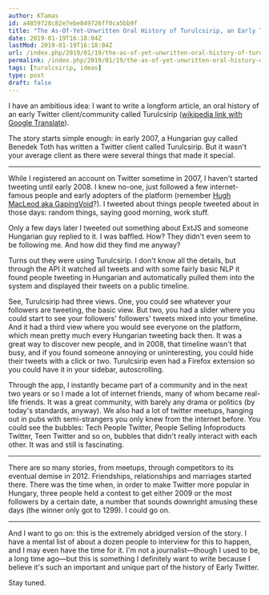 ```yaml
---
author: KTamas
id: a4859728c82e7ebe849726ff0ca5bb9f
title: "The As-Of-Yet-Unwritten Oral History of Turulcsirip, an Early Twitter Client and Community"
date: 2019-01-19T16:18:04Z
lastMod: 2019-01-19T16:18:04Z
url: /index.php/2019/01/19/the-as-of-yet-unwritten-oral-history-of-turulcsirip-an-early-twitter-client-and-community/
permalink: /index.php/2019/01/19/the-as-of-yet-unwritten-oral-history-of-turulcsirip-an-early-twitter-client-and-community/
tags: [turulcsirip, ideas]
type: post
draft: false
---
```

I have an ambitious idea: I want to write a longform article, an oral history of an early Twitter client/community called Turulcsirip ([wikipedia link with Google Translate](https://translate.google.com/translate?sl=hu&tl=en&u=https%3A%2F%2Fhu.wikipedia.org%2Fwiki%2FTurulcsirip)).

The story starts simple enough: in early 2007, a Hungarian guy called Benedek Toth has written a Twitter client called Turulcsirip. But it wasn't your average client as there were several things that made it special.

---

While I registered an account on Twitter sometime in 2007, I haven't started tweeting until early 2008. I knew no-one, just followed a few internet-famous people and early adopters of the platform (remember [Hugh MacLeod aka GapingVoid](https://twitter.com/hughcards?lang=en)?). I tweeted about things people tweeted about in those days: random things, saying good morning, work stuff.

Only a few days later I tweeted out something about ExtJS and someone Hungarian guy replied to it. I was baffled. How? They didn't even seem to be following me. And how did they find me anyway?

Turns out they were using Turulcsirip. I don't know all the details, but through the API it watched all tweets and with some fairly basic NLP it found people tweeting in Hungarian and automatically pulled them into the system and displayed their tweets on a public timeline.

See, Turulcsirip had three views. One, you could see whatever your followers are tweeting, the basic view. But two, you had a slider where you could start to see your followers' followers' tweets mixed into your timeline. And it had a third view where you would see everyone on the platform, which mean pretty much every Hungarian tweeting back then. It was a great way to discover new people, and in 2008, that timeline wasn't that busy, and if you found someone annoying or uninteresting, you could hide their tweets with a click or two. Turulcsirip even had a Firefox extension so you could have it in your sidebar, autoscrolling.

Through the app, I instantly became part of a community and in the next two years or so I made a lot of internet friends, many of whom became real-life friends. It was a great community, with barely any drama or politics (by today's standards, anyway). We also had a lot of twitter meetups, hanging out in pubs with semi-strangers you only knew from the internet before. You could see the bubbles: Tech People Twitter, People Selling Infoproducts Twitter, Teen Twitter and so on, bubbles that didn't really interact with each other. It was and still is fascinating.

---

There are so many stories, from meetups, through competitors to its eventual demise in 2012. Friendships, relationships and marriages started there. There was the time when, in order to make Twitter more popular in Hungary, three people held a contest to get either 2009 or the most followers by a certain date, a number that sounds downright amusing these days (the winner only got to 1299). I could go on.

---

And I want to go on: this is the extremely abridged version of the story. I have a mental list of about a dozen people to interview for this to happen, and I may even have the time for it. I'm not a journalist—though I used to be, a long time ago—but this is something I definitely want to write because I believe it's such an important and unique part of the history of Early Twitter.

Stay tuned.
